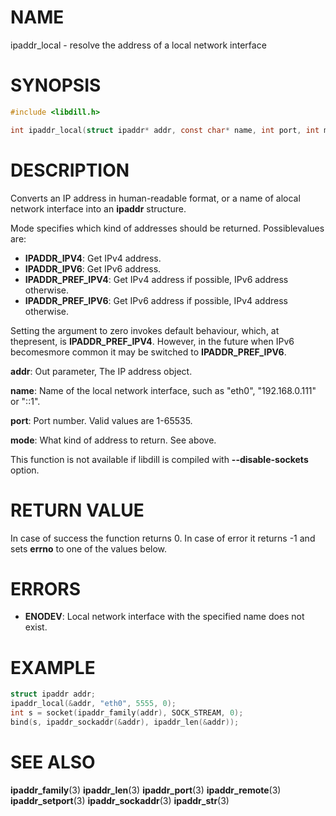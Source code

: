 # NAME

ipaddr_local - resolve the address of a local network interface

# SYNOPSIS

```c
#include <libdill.h>

int ipaddr_local(struct ipaddr* addr, const char* name, int port, int mode);
```

# DESCRIPTION

Converts an IP address in human-readable format, or a name of alocal network interface into an **ipaddr** structure.

Mode specifies which kind of addresses should be returned. Possiblevalues are:

* **IPADDR_IPV4**: Get IPv4 address.
* **IPADDR_IPV6**: Get IPv6 address.
* **IPADDR_PREF_IPV4**: Get IPv4 address if possible, IPv6 address otherwise.
* **IPADDR_PREF_IPV6**: Get IPv6 address if possible, IPv4 address otherwise.

Setting the argument to zero invokes default behaviour, which, at thepresent, is **IPADDR_PREF_IPV4**. However, in the future when IPv6 becomesmore common it may be switched to **IPADDR_PREF_IPV6**.

**addr**: Out parameter, The IP address object.

**name**: Name of the local network interface, such as "eth0", "192.168.0.111" or "::1".

**port**: Port number. Valid values are 1-65535.

**mode**: What kind of address to return. See above.

This function is not available if libdill is compiled with **--disable-sockets** option.

# RETURN VALUE

In case of success the function returns 0. In case of error it returns -1 and sets **errno** to one of the values below.

# ERRORS

* **ENODEV**: Local network interface with the specified name does not exist.

# EXAMPLE

```c
struct ipaddr addr;
ipaddr_local(&addr, "eth0", 5555, 0);
int s = socket(ipaddr_family(addr), SOCK_STREAM, 0);
bind(s, ipaddr_sockaddr(&addr), ipaddr_len(&addr));
```

# SEE ALSO

**ipaddr_family**(3) **ipaddr_len**(3) **ipaddr_port**(3) **ipaddr_remote**(3) **ipaddr_setport**(3) **ipaddr_sockaddr**(3) **ipaddr_str**(3) 

